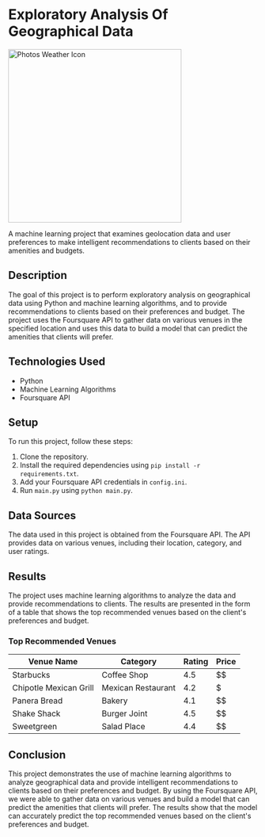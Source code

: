 # Exploratory Analysis Of Geographical Data

<a href="https://www.freeiconspng.com/img/11063" title="Image from freeiconspng.com"><img src="https://www.freeiconspng.com/uploads/weather-icon-png-2.png" width="350" alt="Photos Weather Icon" /></a>



A machine learning project that examines geolocation data and user preferences to make intelligent recommendations to clients based on their amenities and budgets.

## Description

The goal of this project is to perform exploratory analysis on geographical data using Python and machine learning algorithms, and to provide recommendations to clients based on their preferences and budget. The project uses the Foursquare API to gather data on various venues in the specified location and uses this data to build a model that can predict the amenities that clients will prefer.

## Technologies Used

* Python
* Machine Learning Algorithms
* Foursquare API

## Setup

To run this project, follow these steps:

1. Clone the repository.
2. Install the required dependencies using `pip install -r requirements.txt`.
3. Add your Foursquare API credentials in `config.ini`.
4. Run `main.py` using `python main.py`.

## Data Sources

The data used in this project is obtained from the Foursquare API. The API provides data on various venues, including their location, category, and user ratings.

## Results

The project uses machine learning algorithms to analyze the data and provide recommendations to clients. The results are presented in the form of a table that shows the top recommended venues based on the client's preferences and budget.

### Top Recommended Venues

| Venue Name | Category | Rating | Price |
| --- | --- | --- | --- |
| Starbucks | Coffee Shop | 4.5 | $$ |
| Chipotle Mexican Grill | Mexican Restaurant | 4.2 | $ |
| Panera Bread | Bakery | 4.1 | $$ |
| Shake Shack | Burger Joint | 4.5 | $$ |
| Sweetgreen | Salad Place | 4.4 | $$ |

## Conclusion

This project demonstrates the use of machine learning algorithms to analyze geographical data and provide intelligent recommendations to clients based on their preferences and budget. By using the Foursquare API, we were able to gather data on various venues and build a model that can predict the amenities that clients will prefer. The results show that the model can accurately predict the top recommended venues based on the client's preferences and budget.
